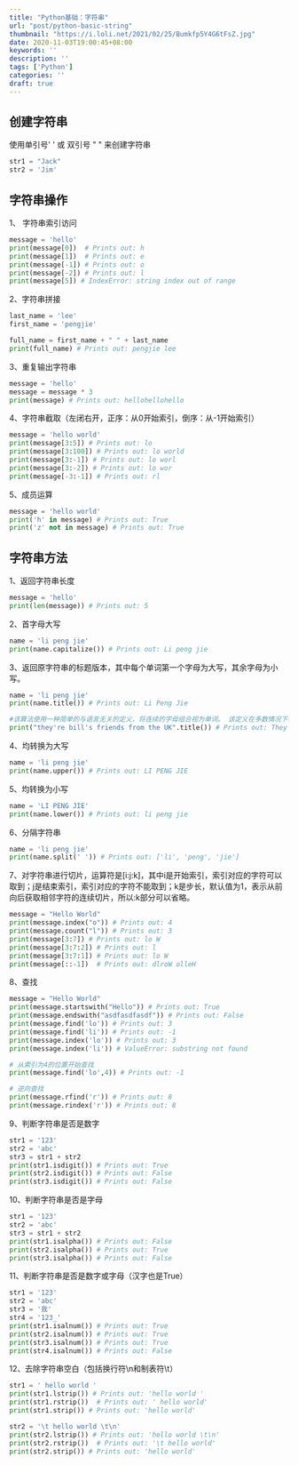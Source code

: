 ```yaml
---
title: "Python基础：字符串"
url: "post/python-basic-string"
thumbnail: "https://i.loli.net/2021/02/25/Bumkfp5Y4G6tFsZ.jpg"
date: 2020-11-03T19:00:45+08:00
keywords: ''
description: ''
tags: ['Python']
categories: ''
draft: true
---
```


## 创建字符串

使用单引号' ' 或 双引号 " " 来创建字符串

```Python
str1 = "Jack"
str2 = 'Jim'
```

## 字符串操作

1、 字符串索引访问

```Python
message = 'hello'
print(message[0])  # Prints out: h
print(message[1])  # Prints out: e
print(message[-1]) # Prints out: o
print(message[-2]) # Prints out: l
print(message[5]) # IndexError: string index out of range
```

2、字符串拼接

```Python
last_name = 'lee'
first_name = 'pengjie'

full_name = first_name + " " + last_name
print(full_name) # Prints out: pengjie lee
```

3、重复输出字符串

```Python
message = 'hello'
message = message * 3
print(message) # Prints out: hellohellohello
```

4、字符串截取（左闭右开，正序：从0开始索引，倒序：从-1开始索引）

```Python
message = 'hello world'
print(message[3:5]) # Prints out: lo
print(message[3:100]) # Prints out: lo world
print(message[3:-1]) # Prints out: lo worl
print(message[3:-2]) # Prints out: lo wor
print(message[-3:-1]) # Prints out: rl
```

5、成员运算

```Python
message = 'hello world'
print('h' in message) # Prints out: True
print('z' not in message) # Prints out: True
```

## 字符串方法

1、返回字符串长度
```Python
message = 'hello'
print(len(message)) # Prints out: 5
```

2、首字母大写
```Python
name = 'li peng jie'
print(name.capitalize()) # Prints out: Li peng jie
```

3、返回原字符串的标题版本，其中每个单词第一个字母为大写，其余字母为小写。

```Python
name = 'li peng jie'
print(name.title()) # Prints out: Li Peng Jie

#该算法使用一种简单的与语言无关的定义，将连续的字母组合视为单词。 该定义在多数情况下都很有效，但它也意味着代表缩写形式与所有格的撇号也会成为单词边界，这可能导致不希望的结果:
print("they're bill's friends from the UK".title()) # Prints out: They'Re Bill'S Friends From The Uk
```

4、均转换为大写
```Python
name = 'li peng jie'
print(name.upper()) # Prints out: LI PENG JIE
```

5、均转换为小写
```Python
name = 'LI PENG JIE'
print(name.lower()) # Prints out: li peng jie
```

6、分隔字符串
```Python
name = 'li peng jie'
print(name.split(' ')) # Prints out: ['li', 'peng', 'jie']
```

7、对字符串进行切片，运算符是[i:j:k]，其中i是开始索引，索引对应的字符可以取到；j是结束索引，索引对应的字符不能取到；k是步长，默认值为1，表示从前向后获取相邻字符的连续切片，所以:k部分可以省略。

```Python
message = "Hello World"
print(message.index("o")) # Prints out: 4
print(message.count("l")) # Prints out: 3
print(message[3:7]) # Prints out: lo W
print(message[3:7:2]) # Prints out: l
print(message[3:7:1]) # Prints out: lo W
print(message[::-1])  # Prints out: dlroW olleH
```

8、查找
```Python
message = "Hello World"
print(message.startswith("Hello")) # Prints out: True
print(message.endswith("asdfasdfasdf")) # Prints out: False
print(message.find('lo')) # Prints out: 3
print(message.find('li')) # Prints out: -1
print(message.index('lo')) # Prints out: 3
print(message.index('li')) # ValueError: substring not found

# 从索引为4的位置开始查找
print(message.find('lo',4)) # Prints out: -1

# 逆向查找
print(message.rfind('r')) # Prints out: 8
print(message.rindex('r')) # Prints out: 8
```

9、判断字符串是否是数字
```Python
str1 = '123'
str2 = 'abc'
str3 = str1 + str2
print(str1.isdigit()) # Prints out: True
print(str2.isdigit()) # Prints out: False
print(str3.isdigit()) # Prints out: False
```

10、判断字符串是否是字母
```Python
str1 = '123'
str2 = 'abc'
str3 = str1 + str2
print(str1.isalpha()) # Prints out: False
print(str2.isalpha()) # Prints out: True
print(str3.isalpha()) # Prints out: False
```

11、判断字符串是否是数字或字母（汉字也是True）
```Python
str1 = '123'
str2 = 'abc'
str3 = '我'
str4 = '123_'
print(str1.isalnum()) # Prints out: True
print(str2.isalnum()) # Prints out: True
print(str3.isalnum()) # Prints out: True
print(str4.isalnum()) # Prints out: False
```

12、去除字符串空白（包括换行符\n和制表符\t）
```Python
str1 = ' hello world '
print(str1.lstrip()) # Prints out: 'hello world '
print(str1.rstrip())  # Prints out: ' hello world'
print(str1.strip()) # Prints out: 'hello world'

str2 = '\t hello world \t\n'
print(str2.lstrip()) # Prints out: 'hello world \t\n'
print(str2.rstrip())  # Prints out: '\t hello world'
print(str2.strip()) # Prints out: 'hello world'
```

